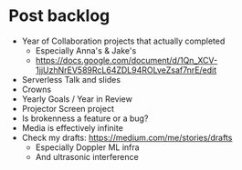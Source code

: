 # Post backlog
* Year of Collaboration projects that actually completed
    - Especially Anna's & Jake's
    - https://docs.google.com/document/d/1Qn_XCV-1jjUzhNrEV589RcL64ZDL94ROLveZsaf7nrE/edit
* Serverless Talk and slides
* Crowns
* Yearly Goals / Year in Review
* Projector Screen project
* Is brokenness a feature or a bug?
* Media is effectively infinite
* Check my drafts: https://medium.com/me/stories/drafts
    - Especially Doppler ML infra
    - And ultrasonic interference

